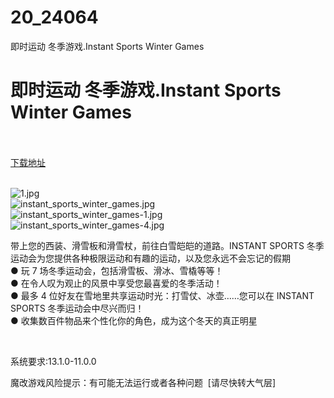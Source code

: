 # 20_24064
即时运动 冬季游戏.Instant Sports Winter Games
# 即时运动 冬季游戏.Instant Sports Winter Games
 <br/></br>
[下载地址](https://www.switch520.cc/article/24064 "下载地址")
<br/></br>

<p><img title="1.jpg" src="https://www.switch520.cc/muke_img/2021_11_03_56e07f63c01a6.jpg" alt="1.jpg"><br>
<img title="instant_sports_winter_games.jpg" src="https://www.switch520.cc/muke_img/2021_11_03_9317123b61198.jpg" alt="instant_sports_winter_games.jpg"><br>
<img title="instant_sports_winter_games-1.jpg" src="https://www.switch520.cc/muke_img/2021_11_03_9d47408301468.jpg" alt="instant_sports_winter_games-1.jpg"><br>
<img title="instant_sports_winter_games-4.jpg" src="https://www.switch520.cc/muke_img/2021_11_03_d98225a3b4004.jpg" alt="instant_sports_winter_games-4.jpg"></p>
<p>带上您的西装、滑雪板和滑雪杖，前往白雪皑皑的道路。INSTANT SPORTS 冬季运动会为您提供各种极限运动和有趣的运动，以及您永远不会忘记的假期<br>
● 玩 7 场冬季运动会，包括滑雪板、滑冰、雪橇等等！<br>
● 在令人叹为观止的风景中享受您最喜爱的冬季活动！<br>
● 最多 4 位好友在雪地里共享运动时光：打雪仗、冰壶……您可以在 INSTANT SPORTS 冬季运动会中尽兴而归！<br>
● 收集数百件物品来个性化你的角色，成为这个冬天的真正明星</p>
<p>&nbsp;</p>
<p>系统要求:13.1.0-11.0.0</p>
<p>魔改游戏风险提示：有可能无法运行或者各种问题 &nbsp;[请尽快转大气层]</p>



